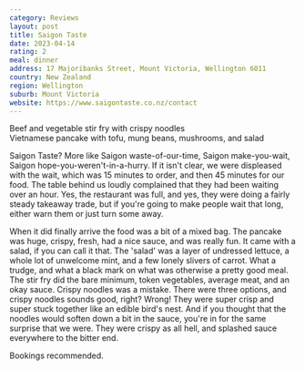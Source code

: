 ```yaml
---
category: Reviews
layout: post
title: Saigon Taste
date: 2023-04-14
rating: 2
meal: dinner
address: 17 Majoribanks Street, Mount Victoria, Wellington 6011
country: New Zealand
region: Wellington
suburb: Mount Victoria
website: https://www.saigontaste.co.nz/contact
---
```

Beef and vegetable stir fry with crispy noodles  
Vietnamese pancake with tofu, mung beans, mushrooms, and salad  

Saigon Taste? More like Saigon waste-of-our-time, Saigon make-you-wait, Saigon hope-you-weren't-in-a-hurry. If it isn't clear, we were displeased with the wait, which was 15 minutes to order, and then 45 minutes for our food. The table behind us loudly complained that they had been waiting over an hour. Yes, the restaurant was full, and yes, they were doing a fairly steady takeaway trade, but if you're going to make people wait that long, either warn them or just turn some away. 

When it did finally arrive the food was a bit of a mixed bag. The pancake was huge, crispy, fresh, had a nice sauce, and was really fun. It came with a salad, if you can call it that. The 'salad' was a layer of undressed lettuce, a whole lot of unwelcome mint, and a few lonely slivers of carrot. What a trudge, and what a black mark on what was otherwise a pretty good meal. The stir fry did the bare minimum, token vegetables, average meat, and an okay sauce. Crispy noodles was a mistake. There were three options, and crispy noodles sounds good, right? Wrong! They were super crisp and super stuck together like an edible bird's nest. And if you thought that the noodles would soften down a bit in the sauce, you're in for the same surprise that we were. They were crispy as all hell, and splashed sauce everywhere to the bitter end. 

Bookings recommended.
